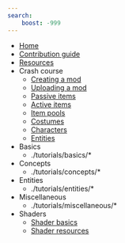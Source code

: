 ```yaml
---
search:
    boost: -999
---
```

- [Home](index.md)
- [Contribution guide](contribution_guide.md)
- [Resources](resources.md)
- Crash course
    - [Creating a mod](./tutorials/crash_course/creating_a_mod.md)
    - [Uploading a mod](./tutorials/crash_course/uploading_a_mod.md)
    - [Passive items](./tutorials/crash_course/passive_item.md)
    - [Active items](./tutorials/crash_course/active_item.md)
    - [Item pools](./tutorials/crash_course/item_pools.md)
    - [Costumes](./tutorials/crash_course/costumes.md)
	- [Characters](./tutorials/crash_course/character.md)
	- [Entities](./tutorials/crash_course/entities.md)
- Basics
    - ./tutorials/basics/*
- Concepts
    - ./tutorials/concepts/*
- Entities
    - ./tutorials/entities/*
- Miscellaneous
    - ./tutorials/miscellaneous/*
- Shaders
    - [Shader basics](./tutorials/shaders/shader_basics.md)
    - [Shader resources](./tutorials/shaders/shader_resources.md)